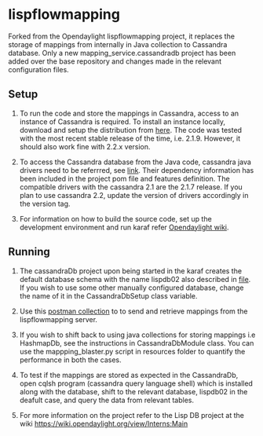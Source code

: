 # lispflowmapping
Forked from the Opendaylight lispflowmapping project, it replaces the storage of mappings from internally in Java collection to Cassandra database. Only a new mapping_service.cassandradb project has been added over the base repository and changes made in the relevant configuration files.

## Setup
1. To run the code and store the mappings in Cassandra, access to an instance of Cassandra is required. To install an instance locally, download and setup the distribution from [here](http://cassandra.apache.org/download/). The code was tested with the most recent stable release of the time, i.e. 2.1.9. However, it should also work fine with 2.2.x version.

2. To access the Cassandra database from the Java code, cassandra java drivers need to be referrred, see [link](https://github.com/datastax/java-driver). Their dependency information has been included in the project pom file and features definition.
The compatible drivers with the cassandra 2.1 are the 2.1.7 release. If you plan to use cassandra 2.2, update the version of drivers accordingly in the version tag.

3. For information on how to build the source code, set up the development environment and run karaf refer [Opendaylight wiki](https://wiki.opendaylight.org/view/GettingStarted:Developer_Main).

## Running
1. The cassandraDb project upon being started in the karaf creates the default database schema with the name lispdb02 also described in [file](https://github.com/sidhant13/lispflowmapping/blob/master/resources/Cassandra_odl_2.cql). If you wish to use some other manually configured database, change the name of it in the CassandraDbSetup class variable.

2. Use this [postman collection](https://github.com/sidhant13/lispflowmapping/blob/master/mappingservice/implementation/src/main/resources/lfm_RPCs.json.postman_collection) to  to send and retrieve mappings from the lispflowmapping server.

3. If you wish to shift back to using java collections for storing mappings i.e HashmapDb, see the instructions in CassandraDbModule class. You can use the mappping_blaster.py script in resources folder to quantify the performance in both the cases.

4. To test if the mappings are stored as expected in the CassandraDb, open cqlsh program (cassandra query language shell) which is installed along with the database, shift to the relevant database, lispdb02 in the deafult case, and query the data from relevant tables.

5. For more information on the project refer to the Lisp DB project at the wiki https://wiki.opendaylight.org/view/Interns:Main
